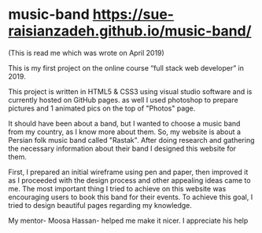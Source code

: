 # music-band https://sue-raisianzadeh.github.io/music-band/
(This is read me which was wrote on April 2019)

This is my first project on the online course “full stack web developer” in 2019. 

This project is written in HTML5 & CSS3 using visual studio software and is currently hosted on GitHub pages.
as well I used photoshop to prepare pictures and 1 animated pics on the top of "Photos" page.

It should have been about a  band, but I wanted to choose a music band from my country, as I know more about them. So, my website is about a Persian folk music
band called "Rastak". After doing research and gathering the necessary information about their band I designed this website for them.


First, I prepared an initial wireframe using pen and paper, then improved it as I proceeded with the design process and 
other appealing ideas came to me.
The most important thing I tried to achieve on this website was encouraging users to book this band for their events.
To achieve this goal, I tried to design beautiful pages regarding my knowledge.  

My mentor- Moosa Hassan- helped me make it nicer. I appreciate his help

